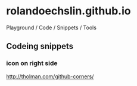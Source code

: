 # rolandoechslin.github.io
Playground / Code / Snippets / Tools

## Codeing snippets
### icon on right side
http://tholman.com/github-corners/
